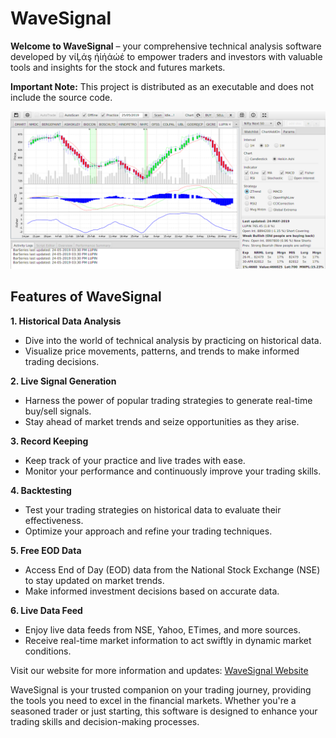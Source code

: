 # WaveSignal

**Welcome to WaveSignal** – your comprehensive technical analysis software developed by νίĻάş ήίήάώέ to empower traders and investors with valuable tools and insights for the stock and futures markets.

**Important Note:** This project is distributed as an executable and does not include the source code.

![WaveSignal](screenshots/Screenshot_2020-03-11_12-01-39.png)

## Features of WaveSignal

**1. Historical Data Analysis**
   - Dive into the world of technical analysis by practicing on historical data.
   - Visualize price movements, patterns, and trends to make informed trading decisions.

**2. Live Signal Generation**
   - Harness the power of popular trading strategies to generate real-time buy/sell signals.
   - Stay ahead of market trends and seize opportunities as they arise.

**3. Record Keeping**
   - Keep track of your practice and live trades with ease.
   - Monitor your performance and continuously improve your trading skills.

**4. Backtesting**
   - Test your trading strategies on historical data to evaluate their effectiveness.
   - Optimize your approach and refine your trading techniques.

**5. Free EOD Data**
   - Access End of Day (EOD) data from the National Stock Exchange (NSE) to stay updated on market trends.
   - Make informed investment decisions based on accurate data.

**6. Live Data Feed**
   - Enjoy live data feeds from NSE, Yahoo, ETimes, and more sources.
   - Receive real-time market information to act swiftly in dynamic market conditions.

Visit our website for more information and updates: [WaveSignal Website](https://sites.google.com/view/wavesignal)

WaveSignal is your trusted companion on your trading journey, providing the tools you need to excel in the financial markets. Whether you're a seasoned trader or just starting, this software is designed to enhance your trading skills and decision-making processes.
